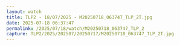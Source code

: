 ```yaml
---
layout: watch
title: TLP2 - 18/07/2025 - M20250718_063747_TLP_2T.jpg
date: 2025-07-18 06:37:47
permalink: /2025/07/18/watch/M20250718_063747_TLP_2
capture: TLP2/2025/202507/20250717/M20250718_063747_TLP_2T.jpg
---
```

